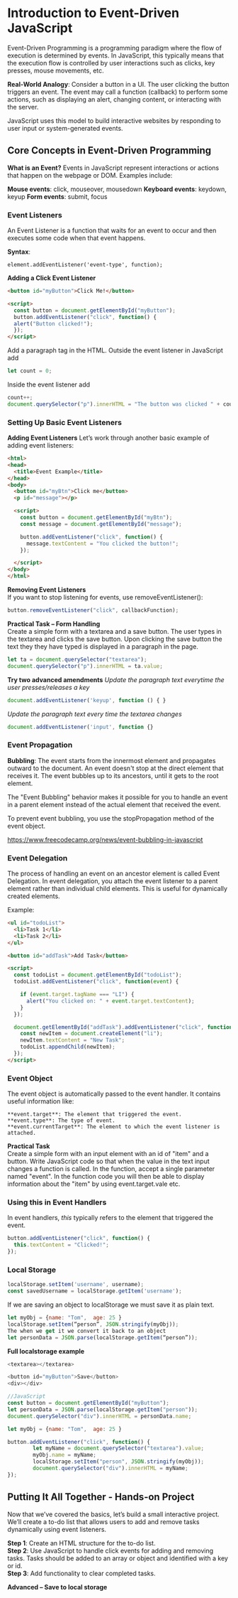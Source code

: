 # Introduction to Event-Driven JavaScript 

Event-Driven Programming is a programming paradigm where the flow of execution is determined by events. In JavaScript, this typically means that the execution flow is controlled by user interactions such as clicks, key presses, mouse movements, etc. 

**Real-World Analogy**: Consider a button in a UI. The user clicking the button triggers an event. The event may call a function (callback) to perform some actions, such as displaying an alert, changing content, or interacting with the server. 

JavaScript uses this model to build interactive websites by responding to user input or system-generated events. 


## Core Concepts in Event-Driven Programming 

**What is an Event?**
Events in JavaScript represent interactions or actions that happen on the webpage or DOM. Examples include: 

**Mouse events**: click, mouseover, mousedown 
**Keyboard events**: keydown, keyup 
**Form events**: submit, focus 

### Event Listeners 
An Event Listener is a function that waits for an event to occur and then executes some code when that event happens. 

**Syntax**: 
~~~
element.addEventListener('event-type', function); 
~~~
 

**Adding a Click Event Listener**
```html
<button id="myButton">Click Me!</button> 

<script> 
  const button = document.getElementById("myButton"); 
  button.addEventListener("click", function() { 
  alert("Button clicked!"); 
  }); 
</script> 
```

Add a paragraph tag in the HTML. 
Outside the event listener in JavaScript add  
```javascript
let count = 0; 
```

Inside the event listener add 
```javascript
count++; 
document.querySelector("p").innerHTML = "The button was clicked " + count + " times;" 
```


### Setting Up Basic Event Listeners 

**Adding Event Listeners**
Let’s work through another basic example of adding event listeners: 
```html
<html> 
<head> 
  <title>Event Example</title> 
</head> 
<body> 
  <button id="myBtn">Click me</button> 
  <p id="message"></p> 

  <script> 
    const button = document.getElementById("myBtn"); 
    const message = document.getElementById("message"); 

    button.addEventListener("click", function() { 
      message.textContent = "You clicked the button!"; 
    }); 

  </script> 
</body> 
</html> 
```
 
**Removing Event Listeners**  
If you want to stop listening for events, use removeEventListener(): 

```javascript
button.removeEventListener("click", callbackFunction); 
```
 

**Practical Task – Form Handling**  
Create a simple form with a textarea and a save button. The user types in the textarea and clicks the save button. Upon clicking the save button the text they they have typed is displayed in a paragraph in the page. 

```javascript
let ta = document.querySelector("textarea"); 
document.querySelector("p").innerHTML = ta.value;
```

**Try two advanced amendments**
_Update the paragraph text everytime the user presses/releases a key_
```javascript
document.addEventListener('keyup', function () { } 
```

_Update the paragraph text every time the textarea changes_
```javascript
document.addEventListener('input', function {} 
```


### Event Propagation 
**Bubbling**: The event starts from the innermost element and propagates outward to the document. 
An event doesn't stop at the direct element that receives it. The event bubbles up to its ancestors, until it gets to the root element. 
     
The "Event Bubbling" behavior makes it possible for you to handle an event in a parent element instead of the actual element that received the event. 

To prevent event bubbling, you use the stopPropagation method of the event object. 
 
https://www.freecodecamp.org/news/event-bubbling-in-javascript 


### Event Delegation 
The process of handling an event on an ancestor element is called Event Delegation. 
In event delegation, you attach the event listener to a parent element rather than individual child elements. This is useful for dynamically created elements. 

Example: 
```html
<ul id="todoList"> 
  <li>Task 1</li> 
  <li>Task 2</li> 
</ul> 

<button id="addTask">Add Task</button> 

<script> 
  const todoList = document.getElementById("todoList"); 
  todoList.addEventListener("click", function(event) {

    if (event.target.tagName === "LI") { 
      alert("You clicked on: " + event.target.textContent); 
    } 
  }); 

  document.getElementById("addTask").addEventListener("click", function() { 
    const newItem = document.createElement("li"); 
    newItem.textContent = "New Task";
    todoList.appendChild(newItem); 
  }); 
</script> 
```
 

### Event Object 

The event object is automatically passed to the event handler. It contains useful information like: 

    **event.target**: The element that triggered the event. 
    **event.type**: The type of event. 
    **event.currentTarget**: The element to which the event listener is attached. 


**Practical Task**  
Create a simple form with an input element with an id of "item" and a button.
Write JavaScript code so that when the value in the text input changes a function is called. 
In the function, accept a single parameter named "event". 
In the function code you will then be able to display information about the "item" by using event.target.vale etc.




### Using **this** in Event Handlers 

In event handlers, _this_ typically refers to the element that triggered the event. 
```javascript
button.addEventListener("click", function() { 
  this.textContent = "Clicked!"; 
}); 
```
 
### Local Storage 
```javascript
localStorage.setItem('username', username); 
const savedUsername = localStorage.getItem('username'); 
```

If we are saving an object to localStorage we must save it as plain text. 
```javascript
let myObj = {name: "Tom",  age: 25 } 
localStorage.setItem(“person”, JSON.stringify(myObj)); 
The when we get it we convert it back to an object 
let personData = JSON.parse(localStorage.getItem(“person”)); 
```

**Full localstorage example**
```javascript
<textarea></textarea> 

<button id="myButton">Save</button> 
<div></div> 

//JavaScript
const button = document.getElementById("myButton");  
let personData = JSON.parse(localStorage.getItem("person"));
document.querySelector("div").innerHTML = personData.name; 

let myObj = {name: "Tom",  age: 25 }  

button.addEventListener("click", function() {  
        let myName = document.querySelector("textarea").value; 
        myObj.name = myName; 
        localStorage.setItem("person", JSON.stringify(myObj));  
        document.querySelector("div").innerHTML = myName; 
}); 
```
 

## Putting It All Together - Hands-on Project  

Now that we’ve covered the basics, let’s build a small interactive project. We’ll create a to-do list that allows users to add and remove tasks dynamically using event listeners. 

**Step 1**: Create an HTML structure for the to-do list.  
**Step 2**: Use JavaScript to handle click events for adding and removing tasks. Tasks should be added to an array or object and identified with a key or id.   
**Step 3**: Add functionality to clear completed tasks.   

**Advanced – Save to local storage**

 

 
